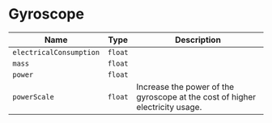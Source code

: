 # Gyroscope


|Name|Type|Description|
|--|--|--|
|`electricalConsumption`|`float`||
|`mass`|`float`||
|`power`|`float`||
|`powerScale`|`float`|Increase the power of the gyroscope at the cost of higher electricity usage.|


